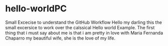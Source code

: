 # hello-worldPC
Small Excecise to understand the GitHub Workflow
Hello my darling this the small excersice to work over the calssical Hello world Example.
The first thing that i must say about me is that i am pretty in love with Maria Fernanda Chaparro my beautiful wife, she is the love of my life.
